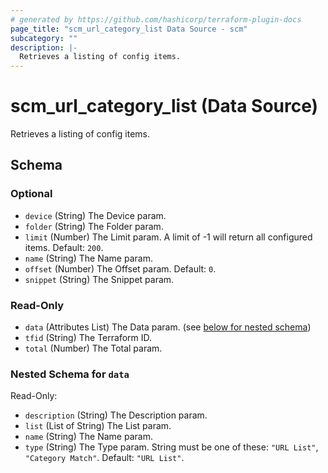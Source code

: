 ```yaml
---
# generated by https://github.com/hashicorp/terraform-plugin-docs
page_title: "scm_url_category_list Data Source - scm"
subcategory: ""
description: |-
  Retrieves a listing of config items.
---
```


# scm_url_category_list (Data Source)

Retrieves a listing of config items.



<!-- schema generated by tfplugindocs -->
## Schema

### Optional

- `device` (String) The Device param.
- `folder` (String) The Folder param.
- `limit` (Number) The Limit param. A limit of -1 will return all configured items. Default: `200`.
- `name` (String) The Name param.
- `offset` (Number) The Offset param. Default: `0`.
- `snippet` (String) The Snippet param.

### Read-Only

- `data` (Attributes List) The Data param. (see [below for nested schema](#nestedatt--data))
- `tfid` (String) The Terraform ID.
- `total` (Number) The Total param.

<a id="nestedatt--data"></a>
### Nested Schema for `data`

Read-Only:

- `description` (String) The Description param.
- `list` (List of String) The List param.
- `name` (String) The Name param.
- `type` (String) The Type param. String must be one of these: `"URL List"`, `"Category Match"`. Default: `"URL List"`.
